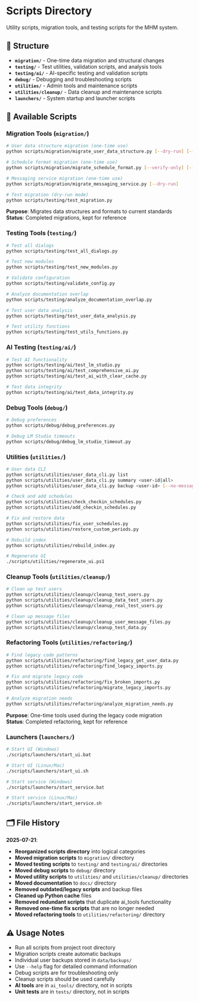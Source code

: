 # Scripts Directory

Utility scripts, migration tools, and testing scripts for the MHM system.

## 📁 Structure

- **`migration/`** - One-time data migration and structural changes
- **`testing/`** - Test utilities, validation scripts, and analysis tools
- **`testing/ai/`** - AI-specific testing and validation scripts
- **`debug/`** - Debugging and troubleshooting scripts
- **`utilities/`** - Admin tools and maintenance scripts
- **`utilities/cleanup/`** - Data cleanup and maintenance scripts
- **`launchers/`** - System startup and launcher scripts

## 🔧 Available Scripts

### Migration Tools (`migration/`)
```bash
# User data structure migration (one-time use)
python scripts/migration/migrate_user_data_structure.py [--dry-run] [--backup] [--user-id USER_ID]

# Schedule format migration (one-time use)
python scripts/migration/migrate_schedule_format.py [--verify-only] [--force]

# Messaging service migration (one-time use)
python scripts/migration/migrate_messaging_service.py [--dry-run]

# Test migration (dry-run mode)
python scripts/testing/test_migration.py
```
**Purpose**: Migrates data structures and formats to current standards  
**Status**: Completed migrations, kept for reference

### Testing Tools (`testing/`)
```bash
# Test all dialogs
python scripts/testing/test_all_dialogs.py

# Test new modules
python scripts/testing/test_new_modules.py

# Validate configuration
python scripts/testing/validate_config.py

# Analyze documentation overlap
python scripts/testing/analyze_documentation_overlap.py

# Test user data analysis
python scripts/testing/test_user_data_analysis.py

# Test utility functions
python scripts/testing/test_utils_functions.py
```

### AI Testing (`testing/ai/`)
```bash
# Test AI functionality
python scripts/testing/ai/test_lm_studio.py
python scripts/testing/ai/test_comprehensive_ai.py
python scripts/testing/ai/test_ai_with_clear_cache.py

# Test data integrity
python scripts/testing/ai/test_data_integrity.py
```

### Debug Tools (`debug/`)
```bash
# Debug preferences
python scripts/debug/debug_preferences.py

# Debug LM Studio timeouts
python scripts/debug/debug_lm_studio_timeout.py
```

### Utilities (`utilities/`)
```bash
# User data CLI
python scripts/utilities/user_data_cli.py list
python scripts/utilities/user_data_cli.py summary <user-id|all>
python scripts/utilities/user_data_cli.py backup <user-id> [--no-messages]

# Check and add schedules
python scripts/utilities/check_checkin_schedules.py
python scripts/utilities/add_checkin_schedules.py

# Fix and restore data
python scripts/utilities/fix_user_schedules.py
python scripts/utilities/restore_custom_periods.py

# Rebuild index
python scripts/utilities/rebuild_index.py

# Regenerate UI
./scripts/utilities/regenerate_ui.ps1
```

### Cleanup Tools (`utilities/cleanup/`)
```bash
# Clean up test users
python scripts/utilities/cleanup/cleanup_test_users.py
python scripts/utilities/cleanup/cleanup_data_test_users.py
python scripts/utilities/cleanup/cleanup_real_test_users.py

# Clean up message files
python scripts/utilities/cleanup/cleanup_user_message_files.py
python scripts/utilities/cleanup/cleanup_test_data.py
```

### Refactoring Tools (`utilities/refactoring/`)
```bash
# Find legacy code patterns
python scripts/utilities/refactoring/find_legacy_get_user_data.py
python scripts/utilities/refactoring/find_legacy_imports.py

# Fix and migrate legacy code
python scripts/utilities/refactoring/fix_broken_imports.py
python scripts/utilities/refactoring/migrate_legacy_imports.py

# Analyze migration needs
python scripts/utilities/refactoring/analyze_migration_needs.py
```
**Purpose**: One-time tools used during the legacy code migration  
**Status**: Completed refactoring, kept for reference

### Launchers (`launchers/`)
```bash
# Start UI (Windows)
./scripts/launchers/start_ui.bat

# Start UI (Linux/Mac)
./scripts/launchers/start_ui.sh

# Start service (Windows)
./scripts/launchers/start_service.bat

# Start service (Linux/Mac)
./scripts/launchers/start_service.sh
```

## 🗂️ File History

**2025-07-21**: 
- **Reorganized scripts directory** into logical categories
- **Moved migration scripts** to `migration/` directory
- **Moved testing scripts** to `testing/` and `testing/ai/` directories
- **Moved debug scripts** to `debug/` directory
- **Moved utility scripts** to `utilities/` and `utilities/cleanup/` directories
- **Moved documentation** to `docs/` directory
- **Removed outdated/legacy scripts** and backup files
- **Cleaned up Python cache** files
- **Removed redundant scripts** that duplicate ai_tools functionality
- **Removed one-time fix scripts** that are no longer needed
- **Moved refactoring tools** to `utilities/refactoring/` directory

## ⚠️ Usage Notes

- Run all scripts from project root directory
- Migration scripts create automatic backups
- Individual user backups stored in `data/backups/`
- Use `--help` flag for detailed command information
- Debug scripts are for troubleshooting only
- Cleanup scripts should be used carefully
- **AI tools** are in `ai_tools/` directory, not in scripts
- **Unit tests** are in `tests/` directory, not in scripts 